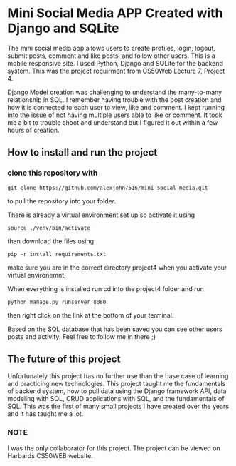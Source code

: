 # Mini Social Media APP Created with Django and SQLite
The mini social media app allows users to create profiles, login, logout, submit posts, comment and like posts, and follow other users. This is a mobile responsive site. I used Python, Django and SQLite for the backend system. This was the project requirment from CS50Web Lecture 7, Project 4.

Django Model creation was challenging to understand the many-to-many relationship in SQL. I remember having trouble with the post creation and how it is connected to each user to view, like and comment. I kept running into the issue of not having multiple users able to like or comment. It took me a bit to trouble shoot and understand but I figured it out within a few hours of creation.

## How to install and run the project

### clone this repository with
```
git clone https://github.com/alexjohn7516/mini-social-media.git
```

to pull the repository into your folder.

There is already a virtual environment set up so activate it using

```
source ./venv/bin/activate
```
then download the files using
```
pip -r install requirements.txt
```
make sure you are in the correct directory project4 when you activate your virtual environemnt.

When everything is installed run cd into the project4 folder and run
```
python manage.py runserver 8080
```
then right click on the link at the bottom of your terminal.

Based on the SQL database that has been saved you can see other users posts and activity. Feel free to follow me in there ;)

## The future of this project
Unfortunately this project has no further use than the base case of learning and practicing new technologies. This project taught me the fundamentals of backend system, how to pull data using the Django framework API, data modeling with SQL, CRUD applications with SQL, and the fundamentals of SQL. This was the first of many small projects I have created over the years and it has taught me a lot.

### NOTE
I was the only collaborator for this project. The project can be viewed on Harbards CS50WEB website.